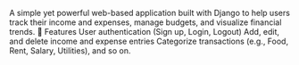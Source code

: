A simple yet powerful web-based application built with Django to help users track their income and expenses, manage budgets, and visualize financial trends. 🔧 Features User authentication (Sign up, Login, Logout) Add, edit, and delete income and expense entries Categorize transactions (e.g., Food, Rent, Salary, Utilities), and so on.
